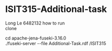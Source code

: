 # ISIT315-Additional-task
Long Le 6482132 
how to run  
clone 

cd apache-jena-fuseki-3.16.0  
./fuseki-server --file Additional-Task.rdf /ISIT315